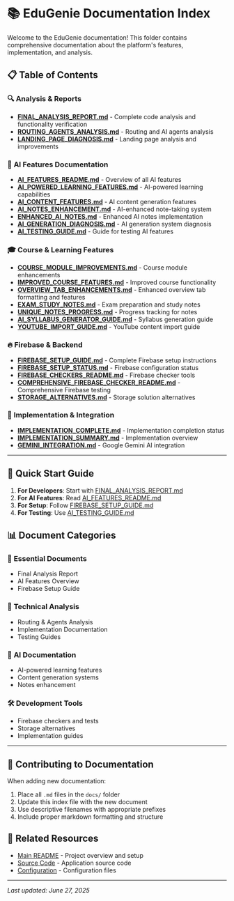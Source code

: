 # 📚 EduGenie Documentation Index

Welcome to the EduGenie documentation! This folder contains comprehensive documentation about the platform's features, implementation, and analysis.

## 📋 **Table of Contents**

### 🔍 **Analysis & Reports**

- [**FINAL_ANALYSIS_REPORT.md**](./FINAL_ANALYSIS_REPORT.md) - Complete code analysis and functionality verification
- [**ROUTING_AGENTS_ANALYSIS.md**](./ROUTING_AGENTS_ANALYSIS.md) - Routing and AI agents analysis
- [**LANDING_PAGE_DIAGNOSIS.md**](./LANDING_PAGE_DIAGNOSIS.md) - Landing page analysis and improvements

### 🤖 **AI Features Documentation**

- [**AI_FEATURES_README.md**](./AI_FEATURES_README.md) - Overview of all AI features
- [**AI_POWERED_LEARNING_FEATURES.md**](./AI_POWERED_LEARNING_FEATURES.md) - AI-powered learning capabilities
- [**AI_CONTENT_FEATURES.md**](./AI_CONTENT_FEATURES.md) - AI content generation features
- [**AI_NOTES_ENHANCEMENT.md**](./AI_NOTES_ENHANCEMENT.md) - AI-enhanced note-taking system
- [**ENHANCED_AI_NOTES.md**](./ENHANCED_AI_NOTES.md) - Enhanced AI notes implementation
- [**AI_GENERATION_DIAGNOSIS.md**](./AI_GENERATION_DIAGNOSIS.md) - AI generation system diagnosis
- [**AI_TESTING_GUIDE.md**](./AI_TESTING_GUIDE.md) - Guide for testing AI features

### 🎓 **Course & Learning Features**

- [**COURSE_MODULE_IMPROVEMENTS.md**](./COURSE_MODULE_IMPROVEMENTS.md) - Course module enhancements
- [**IMPROVED_COURSE_FEATURES.md**](./IMPROVED_COURSE_FEATURES.md) - Improved course functionality
- [**OVERVIEW_TAB_ENHANCEMENTS.md**](./OVERVIEW_TAB_ENHANCEMENTS.md) - Enhanced overview tab formatting and features
- [**EXAM_STUDY_NOTES.md**](./EXAM_STUDY_NOTES.md) - Exam preparation and study notes
- [**UNIQUE_NOTES_PROGRESS.md**](./UNIQUE_NOTES_PROGRESS.md) - Progress tracking for notes
- [**AI_SYLLABUS_GENERATOR_GUIDE.md**](./AI_SYLLABUS_GENERATOR_GUIDE.md) - Syllabus generation guide
- [**YOUTUBE_IMPORT_GUIDE.md**](./YOUTUBE_IMPORT_GUIDE.md) - YouTube content import guide

### 🔥 **Firebase & Backend**

- [**FIREBASE_SETUP_GUIDE.md**](./FIREBASE_SETUP_GUIDE.md) - Complete Firebase setup instructions
- [**FIREBASE_SETUP_STATUS.md**](./FIREBASE_SETUP_STATUS.md) - Firebase configuration status
- [**FIREBASE_CHECKERS_README.md**](./FIREBASE_CHECKERS_README.md) - Firebase checker tools
- [**COMPREHENSIVE_FIREBASE_CHECKER_README.md**](./COMPREHENSIVE_FIREBASE_CHECKER_README.md) - Comprehensive Firebase testing
- [**STORAGE_ALTERNATIVES.md**](./STORAGE_ALTERNATIVES.md) - Storage solution alternatives

### 🔧 **Implementation & Integration**

- [**IMPLEMENTATION_COMPLETE.md**](./IMPLEMENTATION_COMPLETE.md) - Implementation completion status
- [**IMPLEMENTATION_SUMMARY.md**](./IMPLEMENTATION_SUMMARY.md) - Implementation overview
- [**GEMINI_INTEGRATION.md**](./GEMINI_INTEGRATION.md) - Google Gemini AI integration

---

## 🚀 **Quick Start Guide**

1. **For Developers**: Start with [FINAL_ANALYSIS_REPORT.md](./FINAL_ANALYSIS_REPORT.md)
2. **For AI Features**: Read [AI_FEATURES_README.md](./AI_FEATURES_README.md)
3. **For Setup**: Follow [FIREBASE_SETUP_GUIDE.md](./FIREBASE_SETUP_GUIDE.md)
4. **For Testing**: Use [AI_TESTING_GUIDE.md](./AI_TESTING_GUIDE.md)

## 📊 **Document Categories**

### 🎯 **Essential Documents**

- Final Analysis Report
- AI Features Overview
- Firebase Setup Guide

### 🔬 **Technical Analysis**

- Routing & Agents Analysis
- Implementation Documentation
- Testing Guides

### 🤖 **AI Documentation**

- AI-powered learning features
- Content generation systems
- Notes enhancement

### 🛠 **Development Tools**

- Firebase checkers and tests
- Storage alternatives
- Implementation guides

---

## 📝 **Contributing to Documentation**

When adding new documentation:

1. Place all `.md` files in the `docs/` folder
2. Update this index file with the new document
3. Use descriptive filenames with appropriate prefixes
4. Include proper markdown formatting and structure

## 🔗 **Related Resources**

- [Main README](../README.md) - Project overview and setup
- [Source Code](../src/) - Application source code
- [Configuration](../src/config/) - Configuration files

---

_Last updated: June 27, 2025_
